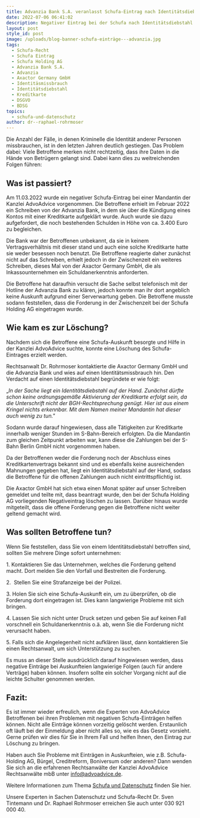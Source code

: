 ```yaml
---
title: Advanzia Bank S.A. veranlasst Schufa-Eintrag nach Identitätsdiebstahl
date: 2022-07-06 06:41:02
description: Negativer Eintrag bei der Schufa nach Identitätsdiebstahl gelöscht
layout: post
style_id: post
image: /uploads/blog-banner-schufa-einträge---advanzia.jpg
tags:
  - Schufa-Recht
  - Schufa Eintrag
  - Schufa Holding AG
  - Advanzia Bank S.A.
  - Advanzia
  - Axactor Germany GmbH
  - Identitäsmissbrauch
  - Identitätsdiebstahl
  - Kreditkarte
  - DSGVO
  - BDSG
topics:
  - schufa-und-datenschutz
author: dr--raphael-rohrmoser
---
```

Die Anzahl der Fälle, in denen Kriminelle die Identität anderer Personen missbrauchen, ist in den letzten Jahren deutlich gestiegen. Das Problem dabei: Viele Betroffene merken nicht rechtzeitig, dass ihre Daten in die Hände von Betrügern gelangt sind. Dabei kann dies zu weitreichenden Folgen führen:

## **Was ist passiert?**

Am 11.03.2022 wurde ein negativer Schufa-Eintrag bei einer Mandantin der Kanzlei AdvoAdvice vorgenommen. Die Betroffene erhielt im Februar 2022 ein Schreiben von der Advanzia Bank, in dem sie über die Kündigung eines Kontos mit einer Kreditkarte aufgeklärt wurde. Auch wurde sie dazu aufgefordert, die noch bestehenden Schulden in Höhe von ca. 3.400 Euro zu begleichen.

Die Bank war der Betroffenen unbekannt, da sie in keinem Vertragsverhältnis mit dieser stand und auch eine solche Kreditkarte hatte sie weder besessen noch benutzt. Die Betroffene reagierte daher zunächst nicht auf das Schreiben, erhielt jedoch in der Zwischenzeit ein weiteres Schreiben, dieses Mal von der Axactor Germany GmbH, die als Inkassounternehmen ein Schuldanerkenntnis anforderten.

Die Betroffene hat daraufhin versucht die Sache selbst telefonisch mit der Hotline der Advanzia Bank zu klären, jedoch konnte man ihr dort angeblich keine Auskunft aufgrund einer Serverwartung geben. Die Betroffene musste sodann feststellen, dass die Forderung in der Zwischenzeit bei der Schufa Holding AG eingetragen wurde.

## **Wie kam es zur Löschung?**

Nachdem sich die Betroffene eine Schufa-Auskunft besorgte und Hilfe in der Kanzlei AdvoAdvice suchte, konnte eine Löschung des Schufa-Eintrages erzielt werden.

Rechtsanwalt Dr. Rohrmoser kontaktierte die Axactor Germany GmbH und die Advanzia Bank und wies auf einen Identitätsmissbrauch hin. Den Verdacht auf einen Identitätsdiebstahl begründete er wie folgt:

„*In der Sache liegt ein Identitätsdiebstahl auf der Hand. Zunächst dürfte schon keine ordnungsgemäße Aktivierung der Kreditkarte erfolgt sein, da die Unterschrift nicht der BGH-Rechtsprechung genügt. Hier ist aus einem Kringel nichts erkennbar. Mit dem Namen meiner Mandantin hat dieser auch wenig zu tun."*

Sodann wurde darauf hingewiesen, dass alle Tätigkeiten zur Kreditkarte innerhalb weniger Stunden im S-Bahn-Bereich erfolgten. Da die Mandantin zum gleichen Zeitpunkt arbeiten war, kann diese die Zahlungen bei der S-Bahn Berlin GmbH nicht vorgenommen haben.

Da der Betroffenen weder die Forderung noch der Abschluss eines Kreditkartenvertrags bekannt sind und es ebenfalls keine ausreichenden Mahnungen gegeben hat, liegt ein Identitätsdiebstahl auf der Hand, sodass die Betroffene für die offenen Zahlungen auch nicht eintrittspflichtig ist.

Die Axactor GmbH hat sich etwa einen Monat später auf unser Schreiben gemeldet und teilte mit, dass beantragt wurde, den bei der Schufa Holding AG vorliegenden Negativeintrag löschen zu lassen. Darüber hinaus wurde mitgeteilt, dass die offene Forderung gegen die Betroffene nicht weiter geltend gemacht wird.

## Was sollten Betroffene tun?

Wenn Sie feststellen, dass Sie von einem Identitätsdiebstahl betroffen sind, sollten Sie mehrere Dinge sofort unternehmen:

1\. Kontaktieren Sie das Unternehmen, welches die Forderung geltend macht. Dort melden Sie den Vorfall und Bestreiten die Forderung.

2\.&nbsp; Stellen Sie eine Strafanzeige bei der Polizei.

3\. Holen Sie sich eine Schufa-Auskunft ein, um zu überprüfen, ob die Forderung dort eingetragen ist. Dies kann langwierige Probleme mit sich bringen.

4\. Lassen Sie sich nicht unter Druck setzen und geben Sie auf keinen Fall vorschnell ein Schuldanerkenntnis o.ä. ab, wenn Sie die Forderung nicht verursacht haben.

5\. Falls sich die Angelegenheit nicht aufklären lässt, dann kontaktieren Sie einen Rechtsanwalt, um sich Unterstützung zu suchen.

Es muss an dieser Stelle ausdrücklich darauf hingewiesen werden, dass negative Einträge bei Auskunfteien langwierige Folgen (auch für andere Verträge) haben können. Insofern sollte ein solcher Vorgang nicht auf die leichte Schulter genommen werden.

## **Fazit:**

Es ist immer wieder erfreulich, wenn die Experten von AdvoAdvice Betroffenen bei ihren Problemen mit negativen Schufa-Einträgen helfen können. Nicht alle Einträge können vorzeitig gelöscht werden. Erstaunlich oft läuft bei der Einmeldung aber nicht alles so, wie es das Gesetz vorsieht. Gerne prüfen wir dies für Sie in Ihrem Fall und helfen Ihnen, den Eintrag zur Löschung zu bringen.

Haben auch Sie Probleme mit Einträgen in Auskunfteien, wie z.B. Schufa-Holding AG, Bürgel, Creditreform, Boniversum oder anderen? Dann wenden Sie sich an die erfahrenen Rechtsanwälte der Kanzlei AdvoAdvice Rechtsanwälte mbB unter [info@advoadvice.de](mailto:info@advoadvice.de).

Weitere Informationen zum Thema [Schufa und Datenschutz](/themen/schufa-und-datenschutz/)&nbsp;finden Sie hier.&nbsp;

Unsere Experten in Sachen Datenschutz und Schufa-Recht Dr. Sven Tintemann und Dr. Raphael Rohrmoser erreichen Sie auch unter 030 921 000 40.